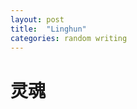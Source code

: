 ```yaml
---
layout: post
title:  "Linghun"
categories: random writing
---
```

# 灵魂



<audio preload="auto" autoplay="autoplay">
    <source src="https://raw.githubusercontent.com/blue05/blue05.github.io/master/_includes/demo/linghun.m4a" />
</audio>




